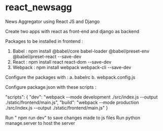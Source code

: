 # react_newsagg
News Aggregator using React JS and Django 

Create two apps with react as front-end and django as backend 

Packages to be installed in frontend :
 1. Babel : npm install @babel/core babel-loader @babel/preset-env @babel/preset-react --save-dev
 2. React : npm install react react-dom --save-dev
 3. Webpack : npm install webpack webpack-cli --save-dev

Configure the packages with : 
 a. babelrc
 b. webpack.config.js

Configure package.json with these scripts :

  "scripts": {
  "dev": "webpack --mode development ./src/index.js --output ./static/frontend/main.js",
  "build": "webpack --mode production ./src/index.js --output ./static/frontend/main.js"
   }

Run " npm run dev" to save changes made to js files 
Run python manage.server to host the server 
